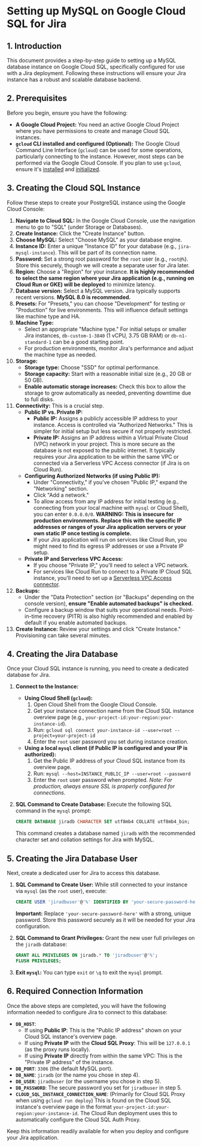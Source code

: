 # Setting up MySQL on Google Cloud SQL for Jira

## 1. Introduction

This document provides a step-by-step guide to setting up a MySQL database instance on Google Cloud SQL, specifically configured for use with a Jira deployment. Following these instructions will ensure your Jira instance has a robust and scalable database backend.

## 2. Prerequisites

Before you begin, ensure you have the following:

*   **A Google Cloud Project:** You need an active Google Cloud Project where you have permissions to create and manage Cloud SQL instances.
*   **`gcloud` CLI installed and configured (Optional):** The Google Cloud Command Line Interface (`gcloud`) can be used for some operations, particularly connecting to the instance. However, most steps can be performed via the Google Cloud Console. If you plan to use `gcloud`, ensure it's [installed](https://cloud.google.com/sdk/docs/install) and [initialized](https://cloud.google.com/sdk/docs/initializing).

## 3. Creating the Cloud SQL Instance

Follow these steps to create your PostgreSQL instance using the Google Cloud Console:

1.  **Navigate to Cloud SQL:** In the Google Cloud Console, use the navigation menu to go to "SQL" (under Storage or Databases).
2.  **Create Instance:** Click the "Create Instance" button.
3.  **Choose MySQL:** Select "Choose MySQL" as your database engine.
4.  **Instance ID:** Enter a unique "Instance ID" for your database (e.g., `jira-mysql-instance`). This will be part of its connection name.
5.  **Password:** Set a strong root password for the `root` user (e.g., `root@%`). Store this securely, though we will create a separate user for Jira later.
6.  **Region:** Choose a "Region" for your instance. **It is highly recommended to select the same region where your Jira application (e.g., running on Cloud Run or GKE) will be deployed** to minimize latency.
7.  **Database version:** Select a MySQL version. Jira typically supports recent versions. **MySQL 8.0 is recommended.**
8.  **Presets:** For "Presets," you can choose "Development" for testing or "Production" for live environments. This will influence default settings like machine type and HA.
9.  **Machine Type:**
    *   Select an appropriate "Machine type." For initial setups or smaller Jira instances, `db-custom-1-3840` (1 vCPU, 3.75 GB RAM) or `db-n1-standard-1` can be a good starting point.
    *   For production environments, monitor Jira's performance and adjust the machine type as needed.
10. **Storage:**
    *   **Storage type:** Choose "SSD" for optimal performance.
    *   **Storage capacity:** Start with a reasonable initial size (e.g., 20 GB or 50 GB).
    *   **Enable automatic storage increases:** Check this box to allow the storage to grow automatically as needed, preventing downtime due to full disks.
11. **Connectivity:** This is a crucial step.
    *   **Public IP vs. Private IP:**
        *   **Public IP:** Assigns a publicly accessible IP address to your instance. Access is controlled via "Authorized Networks." This is simpler for initial setup but less secure if not properly restricted.
        *   **Private IP:** Assigns an IP address within a Virtual Private Cloud (VPC) network in your project. This is more secure as the database is not exposed to the public internet. It typically requires your Jira application to be within the same VPC or connected via a Serverless VPC Access connector (if Jira is on Cloud Run).
    *   **Configuring Authorized Networks (if using Public IP):**
        *   Under "Connectivity," if you've chosen "Public IP," expand the "Networking" section.
        *   Click "Add a network."
        *   To allow access from any IP address for initial testing (e.g., connecting from your local machine with `mysql` or Cloud Shell), you can enter `0.0.0.0/0`. **WARNING: This is insecure for production environments. Replace this with the specific IP addresses or ranges of your Jira application servers or your own static IP once testing is complete.**
        *   If your Jira application will run on services like Cloud Run, you might need to find its egress IP addresses or use a Private IP setup.
    *   **Private IP and Serverless VPC Access:**
        *   If you choose "Private IP," you'll need to select a VPC network.
        *   For services like Cloud Run to connect to a Private IP Cloud SQL instance, you'll need to set up a [Serverless VPC Access connector](https://cloud.google.com/vpc/docs/serverless-vpc-access).
12. **Backups:**
    *   Under the "Data Protection" section (or "Backups" depending on the console version), **ensure "Enable automated backups" is checked.**
    *   Configure a backup window that suits your operational needs. Point-in-time recovery (PITR) is also highly recommended and enabled by default if you enable automated backups.
13. **Create Instance:** Review your settings and click "Create Instance." Provisioning can take several minutes.

## 4. Creating the Jira Database

Once your Cloud SQL instance is running, you need to create a dedicated database for Jira.

1.  **Connect to the Instance:**
    *   **Using Cloud Shell (`gcloud`):**
        1.  Open Cloud Shell from the Google Cloud Console.
        2.  Get your instance connection name from the Cloud SQL instance overview page (e.g., `your-project-id:your-region:your-instance-id`).
        3.  Run: `gcloud sql connect your-instance-id --user=root --project=your-project-id`
        4.  Enter the `root` user password you set during instance creation.
    *   **Using a local `mysql` client (if Public IP is configured and your IP is authorized):**
        1.  Get the Public IP address of your Cloud SQL instance from its overview page.
        2.  Run: `mysql --host=INSTANCE_PUBLIC_IP --user=root --password`
        3.  Enter the `root` user password when prompted.
        *Note: For production, always ensure SSL is properly configured for connections.*

2.  **SQL Command to Create Database:**
    Execute the following SQL command in the `mysql` prompt:

    ```sql
    CREATE DATABASE jiradb CHARACTER SET utf8mb4 COLLATE utf8mb4_bin;
    ```
    This command creates a database named `jiradb` with the recommended character set and collation settings for Jira with MySQL.

## 5. Creating the Jira Database User

Next, create a dedicated user for Jira to access this database.

1.  **SQL Command to Create User:**
    While still connected to your instance via `mysql` (as the `root` user), execute:

    ```sql
    CREATE USER 'jiradbuser'@'%' IDENTIFIED BY 'your-secure-password-here';
    ```
    **Important:** Replace `'your-secure-password-here'` with a strong, unique password. Store this password securely as it will be needed for your Jira configuration.

2.  **SQL Command to Grant Privileges:**
    Grant the new user full privileges on the `jiradb` database:

    ```sql
    GRANT ALL PRIVILEGES ON jiradb.* TO 'jiradbuser'@'%';
    FLUSH PRIVILEGES;
    ```

3.  **Exit `mysql`:** You can type `exit` or `\q` to exit the `mysql` prompt.

## 6. Required Connection Information

Once the above steps are completed, you will have the following information needed to configure Jira to connect to this database:

*   **`DB_HOST`**:
    *   If using **Public IP**: This is the "Public IP address" shown on your Cloud SQL instance's overview page.
    *   If using **Private IP** with the **Cloud SQL Proxy**: This will be `127.0.0.1` (as the proxy runs locally).
    *   If using **Private IP** directly from within the same VPC: This is the "Private IP address" of the instance.
*   **`DB_PORT`**: `3306` (the default MySQL port).
*   **`DB_NAME`**: `jiradb` (or the name you chose in step 4).
*   **`DB_USER`**: `jiradbuser` (or the username you chose in step 5).
*   **`DB_PASSWORD`**: The secure password you set for `jiradbuser` in step 5.
*   **`CLOUD_SQL_INSTANCE_CONNECTION_NAME`**: (Primarily for Cloud SQL Proxy when using `gcloud run deploy`) This is found on the Cloud SQL instance's overview page in the format `your-project-id:your-region:your-instance-id`. The Cloud Run deployment uses this to automatically configure the Cloud SQL Auth Proxy.

Keep this information readily available for when you deploy and configure your Jira application.
